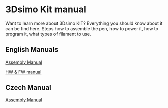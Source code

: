 # 3Dsimo Kit manual
Want to learn more about 3Dsimo KIT? Everything you should know about it can be find here. Steps how to assemble the pen, how to power it, how to program it, what types of filament to use.

## English Manuals

[Assembly Manual](pdf/manualEN.pdf)

[HW & FW manual](pdf/HW_FW_manualEN.pdf)

## Czech Manual

[Assembly Manual](pdf/manualCZ.pdf)
